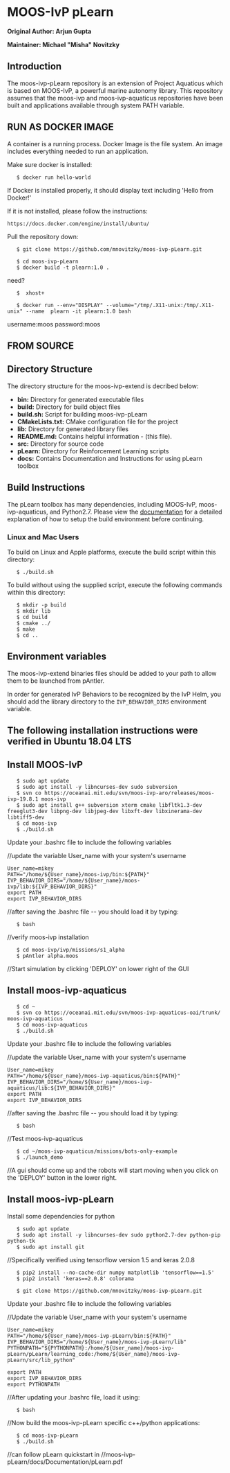 
# MOOS-IvP pLearn
**Original Author: Arjun Gupta**

**Maintainer: Michael "Misha" Novitzky**

## Introduction

The moos-ivp-pLearn repository is an extension of Project Aquaticus which is based on MOOS-IvP, a powerful marine
autonomy library.  This repository assumes that the moos-ivp and moos-ivp-aquaticus repositories have been built and applications available through system PATH variable.

## RUN AS DOCKER IMAGE
  A container is a running process. Docker Image is the file system. An image includes everything needed to run an application.

Make sure docker is installed:
```
   $ docker run hello-world
```
If Docker is installed properly, it should display text including 'Hello from Docker!'


If it is not installed, please follow the instructions:
```
https://docs.docker.com/engine/install/ubuntu/
```

Pull the repository down:
```
   $ git clone https://github.com/mnovitzky/moos-ivp-pLearn.git
```

```
   $ cd moos-ivp-pLearn
   $ docker build -t plearn:1.0 .
```

need?
```
   $  xhost+
```

```
   $ docker run --env="DISPLAY" --volume="/tmp/.X11-unix:/tmp/.X11-unix" --name  plearn -it plearn:1.0 bash 

```

username:moos
password:moos



## FROM SOURCE

## Directory Structure

The directory structure for the moos-ivp-extend is decribed below:

- **bin:**            Directory for generated executable files
- **build:**          Directory for build object files
- **build.sh:**       Script for building moos-ivp-pLearn
- **CMakeLists.txt:** CMake configuration file for the project
- **lib:**            Directory for generated library files
- **README.md:**         Contains helpful information - (this file).
- **src:**            Directory for source code
- **pLearn:**         Directory for Reinforcement Learning scripts
- **docs:**           Contains Documentation and Instructions for using pLearn toolbox
 


## Build Instructions

The pLearn toolbox has many dependencies, including MOOS-IvP, moos-ivp-aquaticus, and Python2.7.
Please view the [documentation](docs/Documentation/pLearn.pdf) for a detailed explanation of how to setup the build
environment before continuing.


### Linux and Mac Users

To build on Linux and Apple platforms, execute the build script within this
directory:
```
   $ ./build.sh
```
To build without using the supplied script, execute the following commands
within this directory:
```
   $ mkdir -p build
   $ mkdir lib
   $ cd build
   $ cmake ../
   $ make
   $ cd ..
```

## Environment variables

The moos-ivp-extend binaries files should be added to your path to allow them
to be launched from pAntler. 

In order for generated IvP Behaviors to be recognized by the IvP Helm, you
should add the library directory to the `IVP_BEHAVIOR_DIRS` environment 
variable.

## The following installation instructions were verified in Ubuntu 18.04 LTS

## Install MOOS-IvP
```
   $ sudo apt update
   $ sudo apt install -y libncurses-dev sudo subversion
   $ svn co https://oceanai.mit.edu/svn/moos-ivp-aro/releases/moos-ivp-19.8.1 moos-ivp
   $ sudo apt install g++ subversion xterm cmake libfltk1.3-dev freeglut3-dev libpng-dev libjpeg-dev libxft-dev libxinerama-dev libtiff5-dev
   $ cd moos-ivp
   $ ./build.sh
```

Update your .bashrc file to include the following variables

//update the variable User_name with your system's username
```
User_name=mikey 
PATH="/home/${User_name}/moos-ivp/bin:${PATH}"
IVP_BEHAVIOR_DIRS="/home/${User_name}/moos-ivp/lib:${IVP_BEHAVIOR_DIRS}"
export PATH
export IVP_BEHAVIOR_DIRS
```

//after saving the .bashrc file -- you should load it by typing:
```
   $ bash 
```

//verify moos-ivp installation
```
   $ cd moos-ivp/ivp/missions/s1_alpha
   $ pAntler alpha.moos
```
//Start simulation by clicking 'DEPLOY' on lower right of the GUI



## Install moos-ivp-aquaticus

```
   $ cd ~
   $ svn co https://oceanai.mit.edu/svn/moos-ivp-aquaticus-oai/trunk/ moos-ivp-aquaticus
   $ cd moos-ivp-aquaticus
   $ ./build.sh
```

Update your .bashrc file to include the following variables

//update the variable User_name with your system's username
```
User_name=mikey 
PATH="/home/${User_name}/moos-ivp-aquaticus/bin:${PATH}"
IVP_BEHAVIOR_DIRS="/home/${User_name}/moos-ivp-aquaticus/lib:${IVP_BEHAVIOR_DIRS}"
export PATH
export IVP_BEHAVIOR_DIRS
```

//after saving the .bashrc file -- you should load it by typing:
```
   $ bash 
```

//Test moos-ivp-aquaticus
```
   $ cd ~/moos-ivp-aquaticus/missions/bots-only-example
   $ ./launch_demo
```
//A gui should come up and the robots will start moving when you click on the 'DEPLOY' button in the lower right.



## Install moos-ivp-pLearn
Install some dependencies for python

```
   $ sudo apt update
   $ sudo apt install -y libncurses-dev sudo python2.7-dev python-pip python-tk
   $ sudo apt install git
```

//Specifically verified using tensorflow version 1.5 and keras 2.0.8
```
   $ pip2 install --no-cache-dir numpy matplotlib 'tensorflow==1.5' 
   $ pip2 install 'keras==2.0.8' colorama
   
   $ git clone https://github.com/mnovitzky/moos-ivp-pLearn.git
```
Update your .bashrc file to include the following variables

//Update the variable User_name with your system's username
```
User_name=mikey
PATH="/home/${User_name}/moos-ivp-pLearn/bin:${PATH}"
IVP_BEHAVIOR_DIRS="/home/${User_name}/moos-ivp-pLearn/lib"
PYTHONPATH="${PYTHONPATH}:/home/${User_name}/moos-ivp-pLearn/pLearn/learning_code:/home/${User_name}/moos-ivp-pLearn/src/lib_python"

export PATH
export IVP_BEHAVIOR_DIRS
export PYTHONPATH
```

//After updating your .bashrc file, load it using:
```
   $ bash
```

//Now build the moos-ivp-pLearn specific c++/python applications:
```
   $ cd moos-ivp-pLearn
   $ ./build.sh
```

//can follow pLearn quickstart in 
//moos-ivp-pLearn/docs/Documentation/pLearn.pdf


